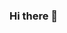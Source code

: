 ### Hi there 👋

<!--

  👋 Hi, I’m Tran Huong Giang
  👀 I’m interested in DATA and BISINESS  
  🌱 I’m currently learning DATA SCIENCE IN ECONOMICS AND BUSINESS
  📫 Interest in  writing and literature 

<p float='left'>
<img src= 'https://github-readme-stats.vercel.app/api?username=tranhuonggiang22&show_icons=true&theme=radical' width="400">
&nbsp;  
<img src= 'https://github-readme-stats.vercel.app/api/top-langs/?username=tranhuonggiang22&layout=compact&theme=radical&langs_count=8' width="300"/>
</p>

-->
